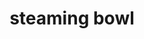 ---
layout: smileys&emotion
title: steaming bowl
emoji: steaming_bowl
permalink: 🍜.html
image: assets/img/3moji/steaming_bowl.png
---